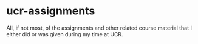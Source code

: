 # ucr-assignments
All, if not most, of the assignments and other related course material that I either did or was given during my time at UCR.
